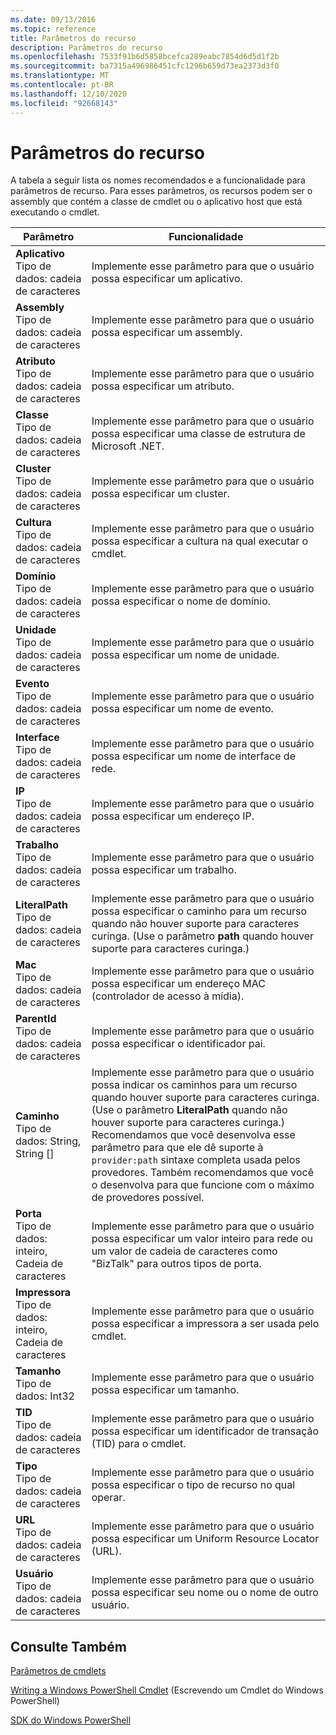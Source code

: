 ```yaml
---
ms.date: 09/13/2016
ms.topic: reference
title: Parâmetros do recurso
description: Parâmetros do recurso
ms.openlocfilehash: 7533f91b6d5858bcefca289eabc7854d6d5d1f2b
ms.sourcegitcommit: ba7315a496986451cfc1296b659d73ea2373d3f0
ms.translationtype: MT
ms.contentlocale: pt-BR
ms.lasthandoff: 12/10/2020
ms.locfileid: "92668143"
---
```

# <a name="resource-parameters"></a>Parâmetros do recurso

A tabela a seguir lista os nomes recomendados e a funcionalidade para parâmetros de recurso. Para esses parâmetros, os recursos podem ser o assembly que contém a classe de cmdlet ou o aplicativo host que está executando o cmdlet.

|Parâmetro|Funcionalidade|
|---|---|
|**Aplicativo**<br>Tipo de dados: cadeia de caracteres|Implemente esse parâmetro para que o usuário possa especificar um aplicativo.|
|**Assembly**<br>Tipo de dados: cadeia de caracteres|Implemente esse parâmetro para que o usuário possa especificar um assembly.|
|**Atributo**<br>Tipo de dados: cadeia de caracteres|Implemente esse parâmetro para que o usuário possa especificar um atributo.|
|**Classe**<br>Tipo de dados: cadeia de caracteres|Implemente esse parâmetro para que o usuário possa especificar uma classe de estrutura de Microsoft .NET.|
|**Cluster**<br>Tipo de dados: cadeia de caracteres|Implemente esse parâmetro para que o usuário possa especificar um cluster.|
|**Cultura**<br>Tipo de dados: cadeia de caracteres|Implemente esse parâmetro para que o usuário possa especificar a cultura na qual executar o cmdlet.|
|**Domínio**<br>Tipo de dados: cadeia de caracteres|Implemente esse parâmetro para que o usuário possa especificar o nome de domínio.|
|**Unidade**<br>Tipo de dados: cadeia de caracteres|Implemente esse parâmetro para que o usuário possa especificar um nome de unidade.|
|**Evento**<br>Tipo de dados: cadeia de caracteres|Implemente esse parâmetro para que o usuário possa especificar um nome de evento.|
|**Interface**<br>Tipo de dados: cadeia de caracteres|Implemente esse parâmetro para que o usuário possa especificar um nome de interface de rede.|
|**IP**<br>Tipo de dados: cadeia de caracteres|Implemente esse parâmetro para que o usuário possa especificar um endereço IP.|
|**Trabalho**<br>Tipo de dados: cadeia de caracteres|Implemente esse parâmetro para que o usuário possa especificar um trabalho.|
|**LiteralPath**<br>Tipo de dados: cadeia de caracteres|Implemente esse parâmetro para que o usuário possa especificar o caminho para um recurso quando não houver suporte para caracteres curinga. (Use o parâmetro **path** quando houver suporte para caracteres curinga.)|
|**Mac**<br>Tipo de dados: cadeia de caracteres|Implemente esse parâmetro para que o usuário possa especificar um endereço MAC (controlador de acesso à mídia).|
|**ParentId**<br>Tipo de dados: cadeia de caracteres|Implemente esse parâmetro para que o usuário possa especificar o identificador pai.|
|**Caminho**<br>Tipo de dados: String, String []|Implemente esse parâmetro para que o usuário possa indicar os caminhos para um recurso quando houver suporte para caracteres curinga. (Use o parâmetro **LiteralPath** quando não houver suporte para caracteres curinga.) Recomendamos que você desenvolva esse parâmetro para que ele dê suporte à `provider:path` sintaxe completa usada pelos provedores. Também recomendamos que você o desenvolva para que funcione com o máximo de provedores possível.|
|**Porta**<br>Tipo de dados: inteiro, Cadeia de caracteres|Implemente esse parâmetro para que o usuário possa especificar um valor inteiro para rede ou um valor de cadeia de caracteres como "BizTalk" para outros tipos de porta.|
|**Impressora**<br>Tipo de dados: inteiro, Cadeia de caracteres|Implemente esse parâmetro para que o usuário possa especificar a impressora a ser usada pelo cmdlet.|
|**Tamanho**<br>Tipo de dados: Int32|Implemente esse parâmetro para que o usuário possa especificar um tamanho.|
|**TID**<br>Tipo de dados: cadeia de caracteres|Implemente esse parâmetro para que o usuário possa especificar um identificador de transação (TID) para o cmdlet.|
|**Tipo**<br>Tipo de dados: cadeia de caracteres|Implemente esse parâmetro para que o usuário possa especificar o tipo de recurso no qual operar.|
|**URL**<br>Tipo de dados: cadeia de caracteres|Implemente esse parâmetro para que o usuário possa especificar um Uniform Resource Locator (URL).|
|**Usuário**<br>Tipo de dados: cadeia de caracteres|Implemente esse parâmetro para que o usuário possa especificar seu nome ou o nome de outro usuário.|

## <a name="see-also"></a>Consulte Também

[Parâmetros de cmdlets](./cmdlet-parameters.md)

[Writing a Windows PowerShell Cmdlet](./writing-a-windows-powershell-cmdlet.md) (Escrevendo um Cmdlet do Windows PowerShell)

[SDK do Windows PowerShell](../windows-powershell-reference.md)

